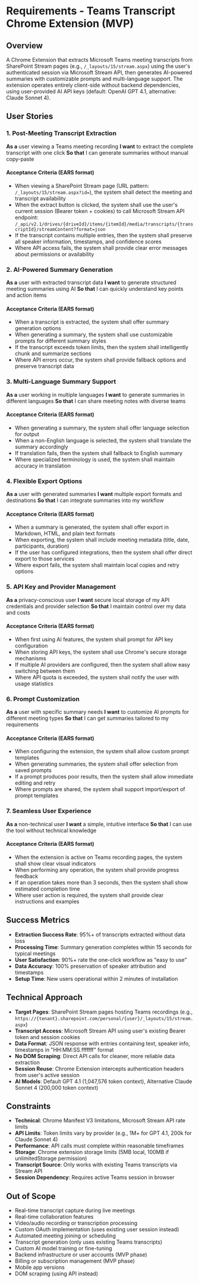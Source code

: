 # Requirements - Teams Transcript Chrome Extension (MVP)

## Overview
A Chrome Extension that extracts Microsoft Teams meeting transcripts from SharePoint Stream pages (e.g., `/_layouts/15/stream.aspx`) using the user's authenticated session via Microsoft Stream API, then generates AI-powered summaries with customizable prompts and multi-language support. The extension operates entirely client-side without backend dependencies, using user-provided AI API keys (default: OpenAI GPT 4.1, alternative: Claude Sonnet 4).

## User Stories

### 1. Post-Meeting Transcript Extraction
**As a** user viewing a Teams meeting recording
**I want** to extract the complete transcript with one click
**So that** I can generate summaries without manual copy-paste

#### Acceptance Criteria (EARS format)
- When viewing a SharePoint Stream page (URL pattern: `/_layouts/15/stream.aspx?id=`), the system shall detect the meeting and transcript availability
- When the extract button is clicked, the system shall use the user's current session (Bearer token + cookies) to call Microsoft Stream API endpoint: `/_api/v2.1/drives/{driveId}/items/{itemId}/media/transcripts/{transcriptId}/streamContent?format=json`
- If the transcript contains multiple entries, then the system shall preserve all speaker information, timestamps, and confidence scores
- Where API access fails, the system shall provide clear error messages about permissions or availability

### 2. AI-Powered Summary Generation
**As a** user with extracted transcript data
**I want** to generate structured meeting summaries using AI
**So that** I can quickly understand key points and action items

#### Acceptance Criteria (EARS format)
- When a transcript is extracted, the system shall offer summary generation options
- When generating a summary, the system shall use customizable prompts for different summary styles
- If the transcript exceeds token limits, then the system shall intelligently chunk and summarize sections
- Where API errors occur, the system shall provide fallback options and preserve transcript data

### 3. Multi-Language Summary Support
**As a** user working in multiple languages
**I want** to generate summaries in different languages
**So that** I can share meeting notes with diverse teams

#### Acceptance Criteria (EARS format)
- When generating a summary, the system shall offer language selection for output
- When a non-English language is selected, the system shall translate the summary accordingly
- If translation fails, then the system shall fallback to English summary
- Where specialized terminology is used, the system shall maintain accuracy in translation

### 4. Flexible Export Options
**As a** user with generated summaries
**I want** multiple export formats and destinations
**So that** I can integrate summaries into my workflow

#### Acceptance Criteria (EARS format)
- When a summary is generated, the system shall offer export in Markdown, HTML, and plain text formats
- When exporting, the system shall include meeting metadata (title, date, participants, duration)
- If the user has configured integrations, then the system shall offer direct export to those services
- Where export fails, the system shall maintain local copies and retry options

### 5. API Key and Provider Management
**As a** privacy-conscious user
**I want** secure local storage of my API credentials and provider selection
**So that** I maintain control over my data and costs

#### Acceptance Criteria (EARS format)
- When first using AI features, the system shall prompt for API key configuration
- When storing API keys, the system shall use Chrome's secure storage mechanisms
- If multiple AI providers are configured, then the system shall allow easy switching between them
- Where API quota is exceeded, the system shall notify the user with usage statistics

### 6. Prompt Customization
**As a** user with specific summary needs
**I want** to customize AI prompts for different meeting types
**So that** I can get summaries tailored to my requirements

#### Acceptance Criteria (EARS format)
- When configuring the extension, the system shall allow custom prompt templates
- When generating summaries, the system shall offer selection from saved prompts
- If a prompt produces poor results, then the system shall allow immediate editing and retry
- Where prompts are shared, the system shall support import/export of prompt templates

### 7. Seamless User Experience
**As a** non-technical user
**I want** a simple, intuitive interface
**So that** I can use the tool without technical knowledge

#### Acceptance Criteria (EARS format)
- When the extension is active on Teams recording pages, the system shall show clear visual indicators
- When performing any operation, the system shall provide progress feedback
- If an operation takes more than 3 seconds, then the system shall show estimated completion time
- Where user action is required, the system shall provide clear instructions and examples

## Success Metrics
- **Extraction Success Rate**: 95%+ of transcripts extracted without data loss
- **Processing Time**: Summary generation completes within 15 seconds for typical meetings
- **User Satisfaction**: 90%+ rate the one-click workflow as "easy to use"
- **Data Accuracy**: 100% preservation of speaker attribution and timestamps
- **Setup Time**: New users operational within 2 minutes of installation

## Technical Approach
- **Target Pages**: SharePoint Stream pages hosting Teams recordings (e.g., `https://{tenant}.sharepoint.com/personal/{user}/_layouts/15/stream.aspx`)
- **Transcript Access**: Microsoft Stream API using user's existing Bearer token and session cookies
- **Data Format**: JSON response with entries containing text, speaker info, timestamps in "HH:MM:SS.fffffff" format
- **No DOM Scraping**: Direct API calls for cleaner, more reliable data extraction
- **Session Reuse**: Chrome Extension intercepts authentication headers from user's active session
- **AI Models**: Default GPT 4.1 (1,047,576 token context), Alternative Claude Sonnet 4 (200,000 token context)

## Constraints
- **Technical**: Chrome Manifest V3 limitations, Microsoft Stream API rate limits
- **API Limits**: Token limits vary by provider (e.g., 1M+ for GPT 4.1, 200k for Claude Sonnet 4)
- **Performance**: API calls must complete within reasonable timeframes
- **Storage**: Chrome extension storage limits (5MB local, 100MB if unlimitedStorage permission)
- **Transcript Source**: Only works with existing Teams transcripts via Stream API
- **Session Dependency**: Requires active Teams session in browser

## Out of Scope
- Real-time transcript capture during live meetings
- Real-time collaboration features
- Video/audio recording or transcription processing
- Custom OAuth implementation (uses existing user session instead)
- Automated meeting joining or scheduling
- Transcript generation (only uses existing Teams transcripts)
- Custom AI model training or fine-tuning
- Backend infrastructure or user accounts (MVP phase)
- Billing or subscription management (MVP phase)
- Mobile app versions
- DOM scraping (using API instead)